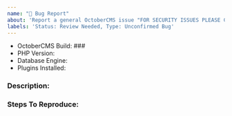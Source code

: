 ```yaml
---
name: "🐛 Bug Report"
about: 'Report a general OctoberCMS issue "FOR SECURITY ISSUES PLEASE CONTACT THE ADMINS IN PRIVATE AND DONT OPEN AN ISSUE HERE"'
labels: 'Status: Review Needed, Type: Unconfirmed Bug'
---
```


- OctoberCMS Build: ### <!-- Or Commit hash if using composer -->
- PHP Version:
- Database Engine: <!-- Remove if not using a database -->
- Plugins Installed: <!-- In the format of Author.Plugin-v1.2.0 -->

### Description:
<!-- Describe the issue encountered and what should actually be happening instead in as much detail as possible-->



### Steps To Reproduce:
<!-- (Describe the steps to reproduce the problem here) -->


